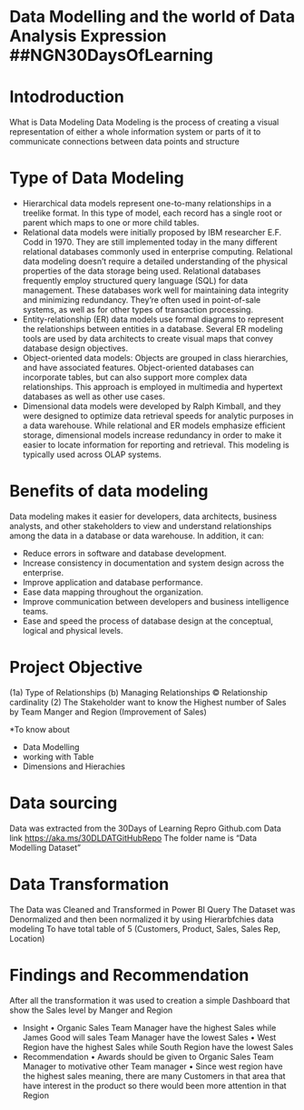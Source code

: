 # Data Modelling and the world of Data Analysis Expression ##NGN30DaysOfLearning 

# Intodroduction
What is Data Modeling 
Data Modeling is the process of creating a visual representation of either a whole information system or parts of it to communicate connections between data points and structure
# Type of Data Modeling
- Hierarchical data models represent one-to-many relationships in a treelike format. In this type of model, each record has a single root or parent which maps to one or more child tables.
- Relational data models were initially proposed by IBM researcher E.F. Codd in 1970. They are still implemented today in the many different relational databases commonly used in enterprise computing. Relational data modeling doesn’t require a detailed understanding of the physical properties of the data storage being used.
Relational databases frequently employ structured query language (SQL) for data management. These databases work well for maintaining data integrity and minimizing redundancy. They’re often used in point-of-sale systems, as well as for other types of transaction processing.
- Entity-relationship (ER) data models use formal diagrams to represent the relationships between entities in a database. Several ER modeling tools are used by data architects to create visual maps that convey database design objectives.
- Object-oriented data models: Objects are grouped in class hierarchies, and have associated features. Object-oriented databases can incorporate tables, but can also support more complex data relationships. This approach is employed in multimedia and hypertext databases as well as other use cases.
- Dimensional data models were developed by Ralph Kimball, and they were designed to optimize data retrieval speeds for analytic purposes in a data warehouse. While relational and ER models emphasize efficient storage, dimensional models increase redundancy in order to make it easier to locate information for reporting and retrieval. This modeling is typically used across OLAP systems.
# Benefits of data modeling
Data modeling makes it easier for developers, data architects, business analysts, and other stakeholders to view and understand relationships among the data in a database or data warehouse. In addition, it can:
- Reduce errors in software and database development.
- Increase consistency in documentation and system design across the enterprise.
- Improve application and database performance.
- Ease data mapping throughout the organization.
- Improve communication between developers and business intelligence teams.
- Ease and speed the process of database design at the conceptual, logical and physical levels.

# Project Objective 
(1a)	Type of Relationships
(b)	Managing Relationships 
©	 Relationship cardinality 
(2)	The Stakeholder want to know the Highest number of Sales by Team Manger and Region (Improvement of Sales)

*To know about 
- Data Modelling 
- working with Table
- Dimensions and Hierachies

# Data sourcing 
Data was extracted from the 30Days of Learning Repro Github.com
Data link https://aka.ms/30DLDATGitHubRepo 
The folder name is “Data Modelling Dataset”

# Data Transformation
The Data was Cleaned and Transformed in Power BI Query
The Dataset was Denormalized and then been normalized it by using Hierarbfchies data modeling
To have total table of 5 (Customers, Product, Sales, Sales Rep, Location)

# Findings and Recommendation 
After all the transformation it was used to creation a simple Dashboard that show the Sales level by Manger and Region 
- Insight
•	Organic Sales Team Manager have the highest Sales while James Good will sales Team Manager have the lowest Sales
•	West Region have the highest Sales while South Region have the lowest Sales  
- Recommendation 
•	Awards should be given to Organic Sales Team Manager to motivative other Team manager
•	Since west region have the highest sales meaning, there are many Customers in that area that have interest in the product so there would been more attention in that Region 
